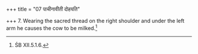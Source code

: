 +++
title = "07 पाचीनावीती दोहयति"

+++
7. Wearing the sacred thread on the right shoulder and under the left arm he causes the cow to be milked.[^1]  


[^1]: ŚB XII.5.1.6.  
